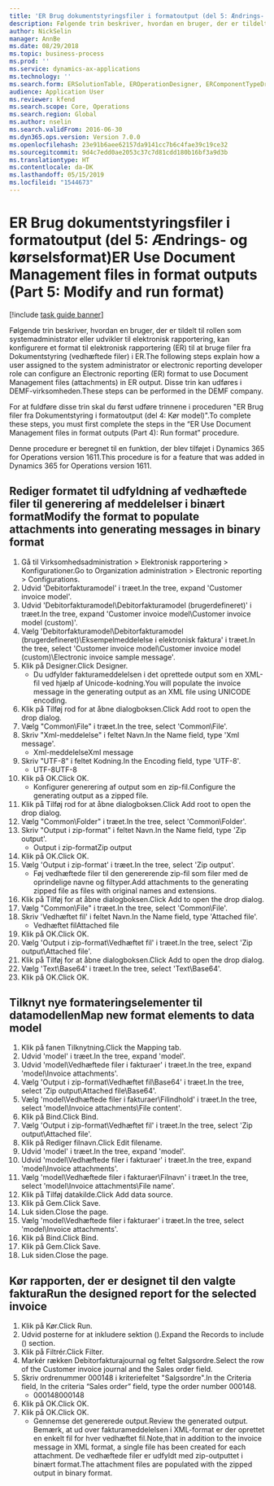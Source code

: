 ```yaml
---
title: 'ER Brug dokumentstyringsfiler i formatoutput (del 5: Ændrings- og kørselsformat)'
description: Følgende trin beskriver, hvordan en bruger, der er tildelt til rollen som systemadministrator eller udvikler til elektronisk rapportering, kan konfigurere et format til elektronisk rapportering (ER) til at bruge filer fra Dokumentstyring (vedhæftede filer) i ER.
author: NickSelin
manager: AnnBe
ms.date: 08/29/2018
ms.topic: business-process
ms.prod: ''
ms.service: dynamics-ax-applications
ms.technology: ''
ms.search.form: ERSolutionTable, EROperationDesigner, ERComponentTypeDropDialog, ERExpressionDesignerFormula, SysQueryForm
audience: Application User
ms.reviewer: kfend
ms.search.scope: Core, Operations
ms.search.region: Global
ms.author: nselin
ms.search.validFrom: 2016-06-30
ms.dyn365.ops.version: Version 7.0.0
ms.openlocfilehash: 23e91b6aee62157da9141cc7b6c4fae39c19ce32
ms.sourcegitcommit: 9d4c7edd0ae2053c37c7d81cdd180b16bf3a9d3b
ms.translationtype: HT
ms.contentlocale: da-DK
ms.lasthandoff: 05/15/2019
ms.locfileid: "1544673"
---
```

# <a name="er-use-document-management-files-in-format-outputs-part-5-modify-and-run-format"></a><span data-ttu-id="ceff3-103">ER Brug dokumentstyringsfiler i formatoutput (del 5: Ændrings- og kørselsformat)</span><span class="sxs-lookup"><span data-stu-id="ceff3-103">ER Use Document Management files in format outputs (Part 5: Modify and run format)</span></span>

[!include [task guide banner](../../includes/task-guide-banner.md)]

<span data-ttu-id="ceff3-104">Følgende trin beskriver, hvordan en bruger, der er tildelt til rollen som systemadministrator eller udvikler til elektronisk rapportering, kan konfigurere et format til elektronisk rapportering (ER) til at bruge filer fra Dokumentstyring (vedhæftede filer) i ER.</span><span class="sxs-lookup"><span data-stu-id="ceff3-104">The following steps explain how a user assigned to the system administrator or electronic reporting developer role can configure an Electronic reporting (ER) format to use Document Management files (attachments) in ER output.</span></span> <span data-ttu-id="ceff3-105">Disse trin kan udføres i DEMF-virksomheden.</span><span class="sxs-lookup"><span data-stu-id="ceff3-105">These steps can be performed in the DEMF company.</span></span>

<span data-ttu-id="ceff3-106">For at fuldføre disse trin skal du først udføre trinnene i proceduren "ER Brug filer fra Dokumentstyring i formatoutput (del 4: Kør model)".</span><span class="sxs-lookup"><span data-stu-id="ceff3-106">To complete these steps, you must first complete the steps in the “ER Use Document Management files in format outputs (Part 4): Run format” procedure.</span></span>

<span data-ttu-id="ceff3-107">Denne procedure er beregnet til en funktion, der blev tilføjet i Dynamics 365 for Operations version 1611.</span><span class="sxs-lookup"><span data-stu-id="ceff3-107">This procedure is for a feature that was added in Dynamics 365 for Operations version 1611.</span></span>


## <a name="modify-the-format-to-populate-attachments-into-generating-messages-in-binary-format"></a><span data-ttu-id="ceff3-108">Rediger formatet til udfyldning af vedhæftede filer til generering af meddelelser i binært format</span><span class="sxs-lookup"><span data-stu-id="ceff3-108">Modify the format to populate attachments into generating messages in binary format</span></span>
1. <span data-ttu-id="ceff3-109">Gå til Virksomhedsadministration > Elektronisk rapportering > Konfigurationer.</span><span class="sxs-lookup"><span data-stu-id="ceff3-109">Go to Organization administration > Electronic reporting > Configurations.</span></span>
2. <span data-ttu-id="ceff3-110">Udvid 'Debitorfakturamodel' i træet.</span><span class="sxs-lookup"><span data-stu-id="ceff3-110">In the tree, expand 'Customer invoice model'.</span></span>
3. <span data-ttu-id="ceff3-111">Udvid 'Debitorfakturamodel\Debitorfakturamodel (brugerdefineret)' i træet.</span><span class="sxs-lookup"><span data-stu-id="ceff3-111">In the tree, expand 'Customer invoice model\Customer invoice model (custom)'.</span></span>
4. <span data-ttu-id="ceff3-112">Vælg 'Debitorfakturamodel\Debitorfakturamodel (brugerdefineret)\Eksempelmeddelelse i elektronisk faktura' i træet.</span><span class="sxs-lookup"><span data-stu-id="ceff3-112">In the tree, select 'Customer invoice model\Customer invoice model (custom)\Electronic invoice sample message'.</span></span>
5. <span data-ttu-id="ceff3-113">Klik på Designer.</span><span class="sxs-lookup"><span data-stu-id="ceff3-113">Click Designer.</span></span>
    * <span data-ttu-id="ceff3-114">Du udfylder fakturameddelelsen i det oprettede output som en XML-fil ved hjælp af Unicode-kodning.</span><span class="sxs-lookup"><span data-stu-id="ceff3-114">You will populate the invoice message in the generating output as an XML file using UNICODE encoding.</span></span>  
6. <span data-ttu-id="ceff3-115">Klik på Tilføj rod for at åbne dialogboksen.</span><span class="sxs-lookup"><span data-stu-id="ceff3-115">Click Add root to open the drop dialog.</span></span>
7. <span data-ttu-id="ceff3-116">Vælg "Common\File" i træet.</span><span class="sxs-lookup"><span data-stu-id="ceff3-116">In the tree, select 'Common\File'.</span></span>
8. <span data-ttu-id="ceff3-117">Skriv "Xml-meddelelse" i feltet Navn.</span><span class="sxs-lookup"><span data-stu-id="ceff3-117">In the Name field, type 'Xml message'.</span></span>
    * <span data-ttu-id="ceff3-118">Xml-meddelelse</span><span class="sxs-lookup"><span data-stu-id="ceff3-118">Xml message</span></span>  
9. <span data-ttu-id="ceff3-119">Skriv "UTF-8" i feltet Kodning.</span><span class="sxs-lookup"><span data-stu-id="ceff3-119">In the Encoding field, type 'UTF-8'.</span></span>
    * <span data-ttu-id="ceff3-120">UTF-8</span><span class="sxs-lookup"><span data-stu-id="ceff3-120">UTF-8</span></span>  
10. <span data-ttu-id="ceff3-121">Klik på OK.</span><span class="sxs-lookup"><span data-stu-id="ceff3-121">Click OK.</span></span>
    * <span data-ttu-id="ceff3-122">Konfigurer generering af output som en zip-fil.</span><span class="sxs-lookup"><span data-stu-id="ceff3-122">Configure the generating output as a zipped file.</span></span>  
11. <span data-ttu-id="ceff3-123">Klik på Tilføj rod for at åbne dialogboksen.</span><span class="sxs-lookup"><span data-stu-id="ceff3-123">Click Add root to open the drop dialog.</span></span>
12. <span data-ttu-id="ceff3-124">Vælg "Common\Folder" i træet.</span><span class="sxs-lookup"><span data-stu-id="ceff3-124">In the tree, select 'Common\Folder'.</span></span>
13. <span data-ttu-id="ceff3-125">Skriv "Output i zip-format" i feltet Navn.</span><span class="sxs-lookup"><span data-stu-id="ceff3-125">In the Name field, type 'Zip output'.</span></span>
    * <span data-ttu-id="ceff3-126">Output i zip-format</span><span class="sxs-lookup"><span data-stu-id="ceff3-126">Zip output</span></span>  
14. <span data-ttu-id="ceff3-127">Klik på OK.</span><span class="sxs-lookup"><span data-stu-id="ceff3-127">Click OK.</span></span>
15. <span data-ttu-id="ceff3-128">Vælg 'Output i zip-format' i træet.</span><span class="sxs-lookup"><span data-stu-id="ceff3-128">In the tree, select 'Zip output'.</span></span>
    * <span data-ttu-id="ceff3-129">Føj vedhæftede filer til den genererende zip-fil som filer med de oprindelige navne og filtyper.</span><span class="sxs-lookup"><span data-stu-id="ceff3-129">Add attachments to the generating zipped file as files with original names and extensions.</span></span>  
16. <span data-ttu-id="ceff3-130">Klik på Tilføj for at åbne dialogboksen.</span><span class="sxs-lookup"><span data-stu-id="ceff3-130">Click Add to open the drop dialog.</span></span>
17. <span data-ttu-id="ceff3-131">Vælg "Common\File" i træet.</span><span class="sxs-lookup"><span data-stu-id="ceff3-131">In the tree, select 'Common\File'.</span></span>
18. <span data-ttu-id="ceff3-132">Skriv 'Vedhæftet fil' i feltet Navn.</span><span class="sxs-lookup"><span data-stu-id="ceff3-132">In the Name field, type 'Attached file'.</span></span>
    * <span data-ttu-id="ceff3-133">Vedhæftet fil</span><span class="sxs-lookup"><span data-stu-id="ceff3-133">Attached file</span></span>  
19. <span data-ttu-id="ceff3-134">Klik på OK.</span><span class="sxs-lookup"><span data-stu-id="ceff3-134">Click OK.</span></span>
20. <span data-ttu-id="ceff3-135">Vælg 'Output i zip-format\Vedhæftet fil' i træet.</span><span class="sxs-lookup"><span data-stu-id="ceff3-135">In the tree, select 'Zip output\Attached file'.</span></span>
21. <span data-ttu-id="ceff3-136">Klik på Tilføj for at åbne dialogboksen.</span><span class="sxs-lookup"><span data-stu-id="ceff3-136">Click Add to open the drop dialog.</span></span>
22. <span data-ttu-id="ceff3-137">Vælg 'Text\Base64' i træet.</span><span class="sxs-lookup"><span data-stu-id="ceff3-137">In the tree, select 'Text\Base64'.</span></span>
23. <span data-ttu-id="ceff3-138">Klik på OK.</span><span class="sxs-lookup"><span data-stu-id="ceff3-138">Click OK.</span></span>

## <a name="map-new-format-elements-to-data-model"></a><span data-ttu-id="ceff3-139">Tilknyt nye formateringselementer til datamodellen</span><span class="sxs-lookup"><span data-stu-id="ceff3-139">Map new format elements to data model</span></span>
1. <span data-ttu-id="ceff3-140">Klik på fanen Tilknytning.</span><span class="sxs-lookup"><span data-stu-id="ceff3-140">Click the Mapping tab.</span></span>
2. <span data-ttu-id="ceff3-141">Udvid 'model' i træet.</span><span class="sxs-lookup"><span data-stu-id="ceff3-141">In the tree, expand 'model'.</span></span>
3. <span data-ttu-id="ceff3-142">Udvid 'model\Vedhæftede filer i fakturaer' i træet.</span><span class="sxs-lookup"><span data-stu-id="ceff3-142">In the tree, expand 'model\Invoice attachments'.</span></span>
4. <span data-ttu-id="ceff3-143">Vælg 'Output i zip-format\Vedhæftet fil\Base64' i træet.</span><span class="sxs-lookup"><span data-stu-id="ceff3-143">In the tree, select 'Zip output\Attached file\Base64'.</span></span>
5. <span data-ttu-id="ceff3-144">Vælg 'model\Vedhæftede filer i fakturaer\Filindhold' i træet.</span><span class="sxs-lookup"><span data-stu-id="ceff3-144">In the tree, select 'model\Invoice attachments\File content'.</span></span>
6. <span data-ttu-id="ceff3-145">Klik på Bind.</span><span class="sxs-lookup"><span data-stu-id="ceff3-145">Click Bind.</span></span>
7. <span data-ttu-id="ceff3-146">Vælg 'Output i zip-format\Vedhæftet fil' i træet.</span><span class="sxs-lookup"><span data-stu-id="ceff3-146">In the tree, select 'Zip output\Attached file'.</span></span>
8. <span data-ttu-id="ceff3-147">Klik på Rediger filnavn.</span><span class="sxs-lookup"><span data-stu-id="ceff3-147">Click Edit filename.</span></span>
9. <span data-ttu-id="ceff3-148">Udvid 'model' i træet.</span><span class="sxs-lookup"><span data-stu-id="ceff3-148">In the tree, expand 'model'.</span></span>
10. <span data-ttu-id="ceff3-149">Udvid 'model\Vedhæftede filer i fakturaer' i træet.</span><span class="sxs-lookup"><span data-stu-id="ceff3-149">In the tree, expand 'model\Invoice attachments'.</span></span>
11. <span data-ttu-id="ceff3-150">Vælg 'model\Vedhæftede filer i fakturaer\Filnavn' i træet.</span><span class="sxs-lookup"><span data-stu-id="ceff3-150">In the tree, select 'model\Invoice attachments\File name'.</span></span>
12. <span data-ttu-id="ceff3-151">Klik på Tilføj datakilde.</span><span class="sxs-lookup"><span data-stu-id="ceff3-151">Click Add data source.</span></span>
13. <span data-ttu-id="ceff3-152">Klik på Gem.</span><span class="sxs-lookup"><span data-stu-id="ceff3-152">Click Save.</span></span>
14. <span data-ttu-id="ceff3-153">Luk siden.</span><span class="sxs-lookup"><span data-stu-id="ceff3-153">Close the page.</span></span>
15. <span data-ttu-id="ceff3-154">Vælg 'model\Vedhæftede filer i fakturaer' i træet.</span><span class="sxs-lookup"><span data-stu-id="ceff3-154">In the tree, select 'model\Invoice attachments'.</span></span>
16. <span data-ttu-id="ceff3-155">Klik på Bind.</span><span class="sxs-lookup"><span data-stu-id="ceff3-155">Click Bind.</span></span>
17. <span data-ttu-id="ceff3-156">Klik på Gem.</span><span class="sxs-lookup"><span data-stu-id="ceff3-156">Click Save.</span></span>
18. <span data-ttu-id="ceff3-157">Luk siden.</span><span class="sxs-lookup"><span data-stu-id="ceff3-157">Close the page.</span></span>

## <a name="run-the-designed-report-for-the-selected-invoice"></a><span data-ttu-id="ceff3-158">Kør rapporten, der er designet til den valgte faktura</span><span class="sxs-lookup"><span data-stu-id="ceff3-158">Run the designed report for the selected invoice</span></span>
1. <span data-ttu-id="ceff3-159">Klik på Kør.</span><span class="sxs-lookup"><span data-stu-id="ceff3-159">Click Run.</span></span>
2. <span data-ttu-id="ceff3-160">Udvid posterne for at inkludere sektion ().</span><span class="sxs-lookup"><span data-stu-id="ceff3-160">Expand the Records to include () section.</span></span>
3. <span data-ttu-id="ceff3-161">Klik på Filtrér.</span><span class="sxs-lookup"><span data-stu-id="ceff3-161">Click Filter.</span></span>
4. <span data-ttu-id="ceff3-162">Markér rækken Debitorfakturajournal og feltet Salgsordre.</span><span class="sxs-lookup"><span data-stu-id="ceff3-162">Select the row of the Customer invoice journal and the Sales order field.</span></span>
5. <span data-ttu-id="ceff3-163">Skriv ordrenummer 000148 i kriteriefeltet "Salgsordre".</span><span class="sxs-lookup"><span data-stu-id="ceff3-163">In the Criteria field, In the criteria “Sales order” field, type the order number 000148.</span></span>
    * <span data-ttu-id="ceff3-164">000148</span><span class="sxs-lookup"><span data-stu-id="ceff3-164">000148</span></span>  
6. <span data-ttu-id="ceff3-165">Klik på OK.</span><span class="sxs-lookup"><span data-stu-id="ceff3-165">Click OK.</span></span>
7. <span data-ttu-id="ceff3-166">Klik på OK.</span><span class="sxs-lookup"><span data-stu-id="ceff3-166">Click OK.</span></span>
    * <span data-ttu-id="ceff3-167">Gennemse det genererede output.</span><span class="sxs-lookup"><span data-stu-id="ceff3-167">Review the generated output.</span></span> <span data-ttu-id="ceff3-168">Bemærk, at ud over fakturameddelelsen i XML-format er der oprettet en enkelt fil for hver vedhæftet fil.</span><span class="sxs-lookup"><span data-stu-id="ceff3-168">Note,that in addition to the invoice message in XML format, a single file has been created for each attachment.</span></span> <span data-ttu-id="ceff3-169">De vedhæftede filer er udfyldt med zip-outputtet i binært format.</span><span class="sxs-lookup"><span data-stu-id="ceff3-169">The attachment files are populated with the zipped output in binary format.</span></span>  

